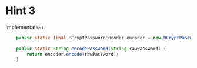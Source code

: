 # Hint 3

Implementation

```java
    public static final BCryptPasswordEncoder encoder = new BCryptPasswordEncoder();
    
    public static String encodePassword(String rawPassword) {
        return encoder.encode(rawPassword);
    }
```